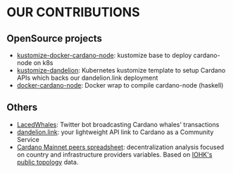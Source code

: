 # OUR CONTRIBUTIONS

## OpenSource projects

* [kustomize-docker-cardano-node][kustomize-docker-cardano-node]: kustomize base to deploy cardano-node on k8s
* [kustomize-dandelion][kustomize-dandelion]: Kubernetes kustomize template to setup Cardano APIs which backs our dandelion.link deployment
* [docker-cardano-node][docker-cardano-node]: Docker wrap to compile cardano-node (haskell)

## Others

* [LacedWhales][lacedwhales]: Twitter bot broadcasting Cardano whales' transactions
* [dandelion.link][blogpost-dandelion-link]: your lightweight API link to Cardano as a Community Service
* [Cardano Mainnet peers spreadsheet][cardano-mainnet-peers-info]: decentralization analysis focused on country and infrastructure providers variables. Based on [IOHK's public topology][iohk-mainnet-topology] data.

[lacedwhales]: https://twitter.com/LacedWhales
[kustomize-docker-cardano-node]: https://github.com/repsistance/kustomize-cardano-node
[kustomize-dandelion]: https://github.com/repsistance/kustomize-dandelion
[docker-cardano-node]: https://github.com/repsistance/docker-cardano-node
[cardano-mainnet-peers-info]: https://docs.google.com/spreadsheets/d/1kAT7LR6Yk3kryQQR2LdOG2tEhGtDUbCzl4VsU44asU0/edit#gid=1733001436
[iohk-mainnet-topology]: https://explorer.mainnet.cardano.org/relays/topology.json
[blogpost-dandelion-link]: https://repsistance.com/post/dandelion.html
